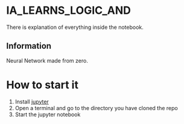 # IA_LEARNS_LOGIC_AND
There is explanation of everything inside the notebook.

## Information
Neural Network made from zero.

# How to start it
1. Install [jupyter](https://jupyter.org/install)
2. Open a terminal and go to the directory you have cloned the repo
3. Start the jupyter notebook
